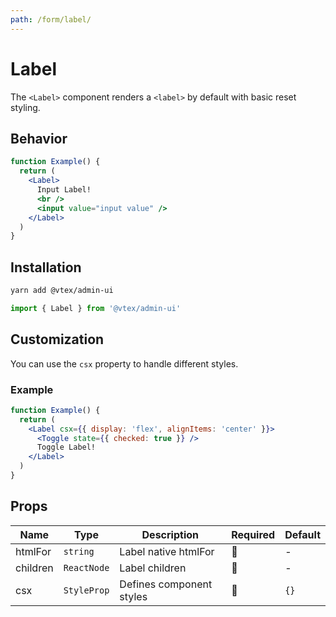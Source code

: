 ```yaml
---
path: /form/label/
---
```


# Label

The `<Label>` component renders a `<label>` by default with basic reset styling.

## Behavior

```jsx
function Example() {
  return (
    <Label>
      Input Label!
      <br />
      <input value="input value" />
    </Label>
  )
}
```

## Installation

```sh isStatic
yarn add @vtex/admin-ui
```

```jsx isStatic
import { Label } from '@vtex/admin-ui'
```

## Customization

You can use the `csx` property to handle different styles.

### Example

```jsx
function Example() {
  return (
    <Label csx={{ display: 'flex', alignItems: 'center' }}>
      <Toggle state={{ checked: true }} />
      Toggle Label!
    </Label>
  )
}
```

## Props

| Name     | Type        | Description              | Required | Default |
| -------- | ----------- | ------------------------ | -------- | ------- |
| htmlFor  | `string`    | Label native htmlFor     | 🚫       | -       |
| children | `ReactNode` | Label children           | 🚫       | -       |
| csx      | `StyleProp` | Defines component styles | 🚫       | `{}`    |
